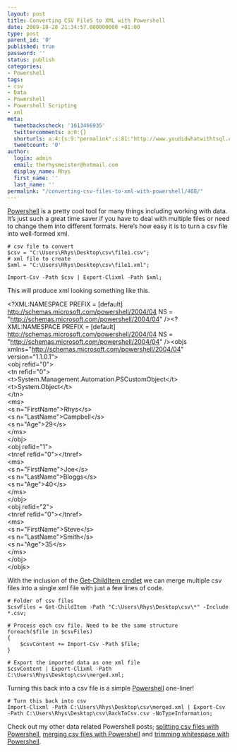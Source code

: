 ```yaml
---
layout: post
title: Converting CSV FileS to XML with Powershell
date: 2009-10-28 21:34:57.000000000 +01:00
type: post
parent_id: '0'
published: true
password: ''
status: publish
categories:
- Powershell
tags:
- csv
- Data
- Powershell
- Powershell Scripting
- xml
meta:
  tweetbackscheck: '1613466935'
  twittercomments: a:0:{}
  shorturls: a:4:{s:9:"permalink";s:81:"http://www.youdidwhatwithtsql.com/converting-csv-files-to-xml-with-powershell/408";s:7:"tinyurl";s:26:"http://tinyurl.com/yzooy9n";s:4:"isgd";s:18:"http://is.gd/4GkJP";s:5:"bitly";s:20:"http://bit.ly/45m4iZ";}
  tweetcount: '0'
author:
  login: admin
  email: therhysmeister@hotmail.com
  display_name: Rhys
  first_name: ''
  last_name: ''
permalink: "/converting-csv-files-to-xml-with-powershell/408/"
---
```

[Powershell](http://www.microsoft.com/windowsserver2003/technologies/management/powershell/default.mspx) is a pretty cool tool for many things including working with data. It’s just such a great time saver if you have to deal with multiple files or need to change them into different formats. Here’s how easy it is to turn a csv file into well-formed xml.

```
# csv file to convert
$csv = "C:\Users\Rhys\Desktop\csv\file1.csv";
# xml file to create
$xml = "C:\Users\Rhys\Desktop\csv\file1.xml";

Import-Csv -Path $csv | Export-Clixml -Path $xml;
```

This will produce xml looking something like this.

\<?XML:NAMESPACE PREFIX = [default] http://schemas.microsoft.com/powershell/2004/04 NS = "http://schemas.microsoft.com/powershell/2004/04" /\>\<?XML:NAMESPACE PREFIX = [default] http://schemas.microsoft.com/powershell/2004/04 NS = "http://schemas.microsoft.com/powershell/2004/04" /\>\<objs xmlns="http://schemas.microsoft.com/powershell/2004/04" version="1.1.0.1"\>  
 \<obj refid="0"\>  
 \<tn refid="0"\>  
 \<t\>System.Management.Automation.PSCustomObject\</t\>  
 \<t\>System.Object\</t\>  
 \</tn\>  
 \<ms\>  
 \<s n="FirstName"\>Rhys\</s\>  
 \<s n="LastName"\>Campbell\</s\>  
 \<s n="Age"\>29\</s\>  
 \</ms\>  
 \</obj\>  
 \<obj refid="1"\>  
 \<tnref refid="0"\>\</tnref\>  
 \<ms\>  
 \<s n="FirstName"\>Joe\</s\>  
 \<s n="LastName"\>Bloggs\</s\>  
 \<s n="Age"\>40\</s\>  
 \</ms\>  
 \</obj\>  
 \<obj refid="2"\>  
 \<tnref refid="0"\>\</tnref\>  
 \<ms\>  
 \<s n="FirstName"\>Steve\</s\>  
 \<s n="LastName"\>Smith\</s\>  
 \<s n="Age"\>35\</s\>  
 \</ms\>  
 \</obj\>  
\</objs\>

With the inclusion of the [Get-ChildItem cmdlet](http://www.microsoft.com/technet/scriptcenter/topics/msh/cmdlets/get-childitem.mspx) we can merge multiple csv files into a single xml file with just a few lines of code.

```
# Folder of csv files
$csvFiles = Get-ChildItem -Path "C:\Users\Rhys\Desktop\csv\*" -Include *.csv;

# Process each csv file. Need to be the same structure
foreach($file in $csvFiles)
{
	$csvContent += Import-Csv -Path $file;
}

# Export the imported data as one xml file
$csvContent | Export-Clixml -Path C:\Users\Rhys\Desktop\csv\merged.xml;
```

Turning this back into a csv file is a simple [Powershell](http://www.microsoft.com/windowsserver2003/technologies/management/powershell/default.mspx) one-liner!

```
# Turn this back into csv
Import-Clixml -Path C:\Users\Rhys\Desktop\csv\merged.xml | Export-Csv -Path C:\Users\Rhys\Desktop\csv\BackToCsv.csv -NoTypeInformation;
```

Check out my other data related Powershell posts; [splitting csv files with Powershell](http://www.youdidwhatwithtsql.com/splitting-csv-files-with-powershell/374), [merging csv files with Powershell](http://www.youdidwhatwithtsql.com/merging-csv-files-with-powershell/330) and [trimming whitespace with Powershell](http://www.youdidwhatwithtsql.com/trimming-whitespace-with-powershell/388).

